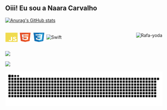 ## Oiii! Eu sou a Naara Carvalho 

  [![Anurag's GitHub stats](https://github-readme-stats.vercel.app/api?naara-carvalho=anuraghazra)](https://github.com/anuraghazra/github-readme-stats)

<div>
  <div style="display: inline_block"><br>
  <img align="center" alt="Rafa-Js" height="30" width="40" src="https://raw.githubusercontent.com/devicons/devicon/master/icons/javascript/javascript-plain.svg">
  <img align="center" alt="Rafa-HTML" height="30" width="40" src="https://raw.githubusercontent.com/devicons/devicon/master/icons/html5/html5-original.svg">
  <img align="center" alt="Rafa-CSS" height="30" width="40" src="https://raw.githubusercontent.com/devicons/devicon/master/icons/css3/css3-original.svg">
  
  <img align="center" alt="Swift" height="30" width="40" src="https://iconscout.com/icons/swift"/>
  <img align="right" alt="Rafa-yoda" src="https://cdn.discordapp.com/attachments/795358919417397249/825430589581688872/hi.gif">
</div> 
  
  ##
 
<div> 
   <a href="https://instagram.com/carvalho.naara" target="_blank"><img src="https://img.shields.io/badge/-Instagram-%23E4405F?style=for-the-badge&logo=instagram&logoColor=white" target="_blank"></a>

   <a href="https://www.linkedin.com/in/naara-carvalho" target="_blank"><img src="https://img.shields.io/badge/-LinkedIn-%230077B5?style=for-the-badge&logo=linkedin&logoColor=white" target="_blank"></a> 

   ![Snake animation](https://github.com/naara-carvalho/naara-carvalho/blob/output/github-contribution-grid-snake.svg)

 </div>

